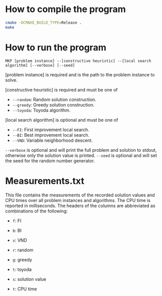 # How to compile the program

```bash
cmake -DCMAKE_BUILD_TYPE=Release .
make
```

# How to run the program

```
MKP [problem instance] --[constructive heuristic] --[local search algorithm] [--verbose] [--seed]
```

[problem instance] is required and is the path to the problem instance to solve.

[constructive heuristic] is required and must be one of
- `--random`: Random solution construction.
- `--greedy`: Greedy solution construction.
- `--toyoda`: Toyoda algorithm.

[local search algorithm] is optional and must be one of
- `--FI`: First improvement local search.
- `--BI`: Best improvement local search.
- `--VND`: Variable neighborhood descent.

`--verbose` is optional and will print the full problem and solution to stdout, otherwise only the solution value is printed.
`--seed` is optional and will set the seed for the random number generator.

# Measurements.txt

This file contains the measurements of the recorded solution values and CPU times over all problem instances and algorithms.
The CPU time is reported in milliseconds. The headers of the columns are abbreviated as combinations of the following:
- `f`: FI
- `b`: BI
- `v`: VND


- `r`: random
- `g`: greedy
- `t`: toyoda


- `s`: solution value
- `t`: CPU time